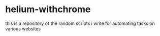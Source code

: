 # helium-withchrome
this is a repository of the random scripts i write for automating tasks on various websites
